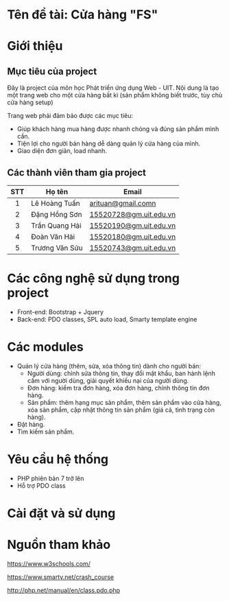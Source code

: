 # Tên đề tài: Cửa hàng "FS"
# Giới thiệu
## Mục tiêu của project
Đây là project của môn học Phát triển ứng dụng Web - UIT. Nội dung là tạo một trang web cho một cửa hàng bất kì (sản phẩm không biết trước, tùy chủ cửa hàng setup)

Trang web phải đảm bảo được các mục tiêu:
- Giúp khách hàng mua hàng được nhanh chóng và đúng sản phẩm mình cần.
- Tiện lợi cho người bán hàng dễ dàng quản lý cửa hàng của mình.
- Giao diện đơn giản, load nhanh.
## Các thành viên tham gia project

| STT| Họ tên         | Email                  |
|:--:|----------------|------------------------|
| 1  | Lê Hoàng Tuấn  | arituan@gmail.comn     |
| 2  | Đặng Hồng Sơn  | 15520728@gm.uit.edu.vn |
| 3  | Trần Quang Hải | 15520190@gm.uit.edu.vn |
| 4  | Đoàn Văn Hải   | 15520180@gm.uit.edu.vn |
| 5  | Trương Văn Sửu | 15520743@gm.uit.edu.vn |

# Các công nghệ sử dụng trong project
- Front-end: Bootstrap + Jquery
- Back-end: PDO classes, SPL auto load, Smarty template engine
# Các modules
- Quản lý cửa hàng (thêm, sửa, xóa thông tin) dành cho người bán:
  + Người dùng: chỉnh sửa thông tin, thay đổi mật khẩu, ban hành lệnh cấm với người dùng, giải quyết khiếu nại của người dùng.
  + Đơn hàng: kiểm tra đơn hàng, xóa đơn hàng, chỉnh thông tin đơn hàng.
  + Sản phẩm: thêm hạng mục sản phẩm, thêm sản phẩm vào cửa hàng, xóa sản phẩm, cập nhật thông tin sản phẩm (giá cả, tình trạng còn hàng).
- Đặt hàng.
- Tìm kiếm sản phẩm.
# Yêu cầu hệ thống
- PHP phiên bản 7 trở lên
- Hỗ trợ PDO class
# Cài đặt và sử dụng

# Nguồn tham khảo
https://www.w3schools.com/ 

https://www.smarty.net/crash_course 

http://php.net/manual/en/class.pdo.php

